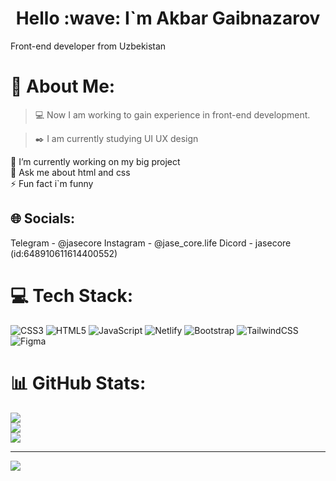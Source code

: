   <h1 align="center"> Hello :wave: I`m Akbar Gaibnazarov </h1>
 Front-end developer from Uzbekistan

# 💫 About Me:

> :computer: Now I am working to gain experience in front-end development.

> :black_nib: I am currently studying UI UX design

🔭 I’m currently working on my big project<br>💬 Ask me about html and css<br>⚡ Fun fact i`m funny


## 🌐 Socials:
Telegram - @jasecore
Instagram - @jase_core.life
Dicord - jasecore (id:648910611614400552)

# 💻 Tech Stack:
![CSS3](https://img.shields.io/badge/css3-%231572B6.svg?style=for-the-badge&logo=css3&logoColor=white) ![HTML5](https://img.shields.io/badge/html5-%23E34F26.svg?style=for-the-badge&logo=html5&logoColor=white) ![JavaScript](https://img.shields.io/badge/javascript-%23323330.svg?style=for-the-badge&logo=javascript&logoColor=%23F7DF1E) ![Netlify](https://img.shields.io/badge/netlify-%23000000.svg?style=for-the-badge&logo=netlify&logoColor=#00C7B7) ![Bootstrap](https://img.shields.io/badge/bootstrap-%23563D7C.svg?style=for-the-badge&logo=bootstrap&logoColor=white) ![TailwindCSS](https://img.shields.io/badge/tailwindcss-%2338B2AC.svg?style=for-the-badge&logo=tailwind-css&logoColor=white) 	![Figma](https://img.shields.io/badge/figma-%23F24E1E.svg?style=for-the-badge&logo=figma&logoColor=white)
# 📊 GitHub Stats:
![](https://github-readme-stats.vercel.app/api?username=JaseCore&theme=dark&hide_border=false&include_all_commits=true&count_private=false)<br/>
![](https://github-readme-streak-stats.herokuapp.com/?user=JaseCore&theme=dark&hide_border=false)<br/>
![](https://github-readme-stats.vercel.app/api/top-langs/?username=JaseCore&theme=dark&hide_border=false&include_all_commits=true&count_private=false&layout=compact)

---
[![](https://visitcount.itsvg.in/api?id=JaseCore&icon=2&color=0)](https://visitcount.itsvg.in)

<!-- Proudly created with GPRM ( https://gprm.itsvg.in ) -->
